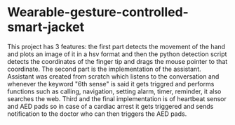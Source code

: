 # Wearable-gesture-controlled-smart-jacket
This project has 3 features:
the first part detects the movement of the hand and plots an image of it in a hsv format and then the python detection script detects the coordinates of the finger tip and drags the mouse pointer to that coordinate. 
The second part is the implementation of the assistant. Assistant was created from scratch which listens to the conversation and whenever the keyword "6th sense" is said it gets triggred and performs functions such as calling, navigation, setting alarm, timer, reminder, it also searches the web.
Third and the final implementation is of heartbeat sensor and AED pads so in case of a cardiac arrest it gets triggered and sends notification to the doctor who can then triggers the AED pads.
